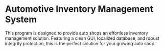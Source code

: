 # Automotive Inventory Management System
This program is designed to provide auto shops an effortless inventory management solution. Featuring a clean GUI, localized database, and robust integrity protection, this is the perfect solution for your growing auto shop. 
